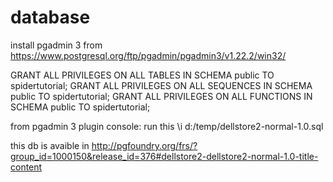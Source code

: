 # database

install pgadmin 3  from https://www.postgresql.org/ftp/pgadmin/pgadmin3/v1.22.2/win32/

GRANT ALL PRIVILEGES ON ALL TABLES IN SCHEMA public TO spidertutorial;
GRANT ALL PRIVILEGES ON ALL SEQUENCES  IN SCHEMA public TO spidertutorial;
GRANT ALL PRIVILEGES ON ALL FUNCTIONS IN SCHEMA public TO spidertutorial;

from pgadmin 3 plugin console: run this
 \i d:/temp/dellstore2-normal-1.0.sql
 
 this db is avaible in http://pgfoundry.org/frs/?group_id=1000150&release_id=376#dellstore2-dellstore2-normal-1.0-title-content
